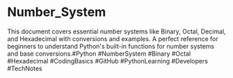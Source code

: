 # Number_System
This document covers essential number systems like Binary, Octal, Decimal, and Hexadecimal with conversions and examples. A perfect reference for beginners to understand Python's built-in functions for number systems and base conversions.#Python #NumberSystem #Binary #Octal #Hexadecimal #CodingBasics #GitHub #PythonLearning #Developers #TechNotes
